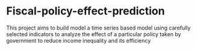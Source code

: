 # Fiscal-policy-effect-prediction
This project aims to build model a time series based model using carefully selected indicators to analyze the effect of a particular policy taken by government to reduce income inequality and its efficiency
